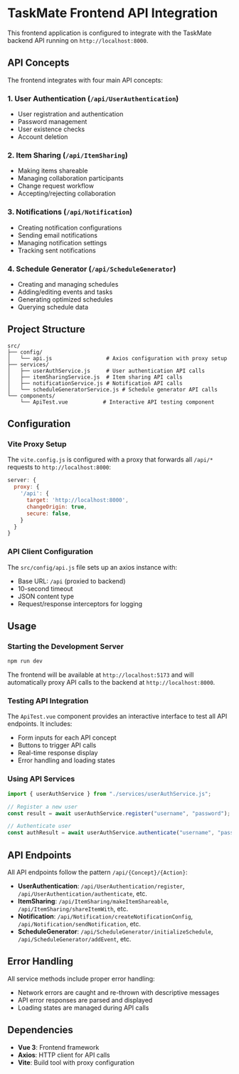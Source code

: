 # TaskMate Frontend API Integration

This frontend application is configured to integrate with the TaskMate backend API running on `http://localhost:8000`.

## API Concepts

The frontend integrates with four main API concepts:

### 1. User Authentication (`/api/UserAuthentication`)

- User registration and authentication
- Password management
- User existence checks
- Account deletion

### 2. Item Sharing (`/api/ItemSharing`)

- Making items shareable
- Managing collaboration participants
- Change request workflow
- Accepting/rejecting collaboration

### 3. Notifications (`/api/Notification`)

- Creating notification configurations
- Sending email notifications
- Managing notification settings
- Tracking sent notifications

### 4. Schedule Generator (`/api/ScheduleGenerator`)

- Creating and managing schedules
- Adding/editing events and tasks
- Generating optimized schedules
- Querying schedule data

## Project Structure

```
src/
├── config/
│   └── api.js                 # Axios configuration with proxy setup
├── services/
│   ├── userAuthService.js     # User authentication API calls
│   ├── itemSharingService.js  # Item sharing API calls
│   ├── notificationService.js # Notification API calls
│   └── scheduleGeneratorService.js # Schedule generator API calls
└── components/
    └── ApiTest.vue           # Interactive API testing component
```

## Configuration

### Vite Proxy Setup

The `vite.config.js` is configured with a proxy that forwards all `/api/*` requests to `http://localhost:8000`:

```javascript
server: {
  proxy: {
    '/api': {
      target: 'http://localhost:8000',
      changeOrigin: true,
      secure: false,
    }
  }
}
```

### API Client Configuration

The `src/config/api.js` file sets up an axios instance with:

- Base URL: `/api` (proxied to backend)
- 10-second timeout
- JSON content type
- Request/response interceptors for logging

## Usage

### Starting the Development Server

```bash
npm run dev
```

The frontend will be available at `http://localhost:5173` and will automatically proxy API calls to the backend at `http://localhost:8000`.

### Testing API Integration

The `ApiTest.vue` component provides an interactive interface to test all API endpoints. It includes:

- Form inputs for each API concept
- Buttons to trigger API calls
- Real-time response display
- Error handling and loading states

### Using API Services

```javascript
import { userAuthService } from "./services/userAuthService.js";

// Register a new user
const result = await userAuthService.register("username", "password");

// Authenticate user
const authResult = await userAuthService.authenticate("username", "password");
```

## API Endpoints

All API endpoints follow the pattern `/api/{Concept}/{Action}`:

- **UserAuthentication**: `/api/UserAuthentication/register`, `/api/UserAuthentication/authenticate`, etc.
- **ItemSharing**: `/api/ItemSharing/makeItemShareable`, `/api/ItemSharing/shareItemWith`, etc.
- **Notification**: `/api/Notification/createNotificationConfig`, `/api/Notification/sendNotification`, etc.
- **ScheduleGenerator**: `/api/ScheduleGenerator/initializeSchedule`, `/api/ScheduleGenerator/addEvent`, etc.

## Error Handling

All service methods include proper error handling:

- Network errors are caught and re-thrown with descriptive messages
- API error responses are parsed and displayed
- Loading states are managed during API calls

## Dependencies

- **Vue 3**: Frontend framework
- **Axios**: HTTP client for API calls
- **Vite**: Build tool with proxy configuration
